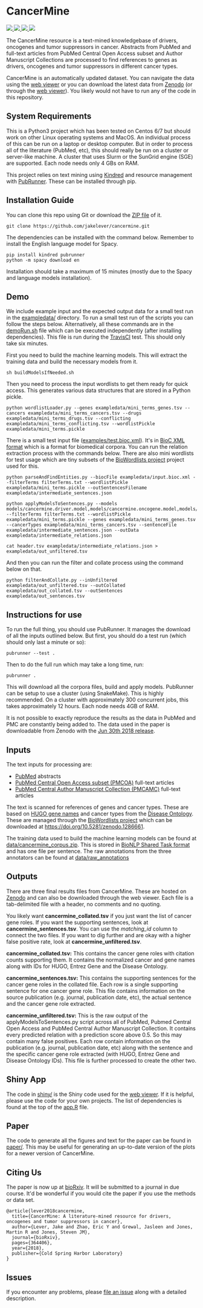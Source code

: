 # CancerMine

<p>
<a href="https://travis-ci.org/jakelever/cancermine">
   <img src="https://travis-ci.org/jakelever/cancermine.svg?branch=master" />
</a>
<a href="http://bionlp.bcgsc.ca/cancermine/">
   <img src="https://img.shields.io/badge/data-viewer-9e42f4.svg" />
</a>
<a href="https://doi.org/10.5281/zenodo.1156241">
   <img src="https://zenodo.org/badge/DOI/10.5281/zenodo.1156241.svg" />
</a>
<a href="https://doi.org/10.1101/364406">
   <img src="https://img.shields.io/badge/bioRxiv-preprint-67baea.svg" />
</a>
</p>

The CancerMine resource is a text-mined knowledgebase of drivers, oncogenes and tumor suppressors in cancer. Abstracts from PubMed and full-text articles from PubMed Central Open Access subset and Author Manuscript Collections are processed to find references to genes as drivers, oncogenes and tumor suppressors in different cancer types.

CancerMine is an automatically updated dataset. You can navigate the data using the [web viewer](http://bionlp.bcgsc.ca/cancermine/) or you can download the latest data from [Zenodo](https://doi.org/10.5281/zenodo.1156241) (or through the [web viewer](http://bionlp.bcgsc.ca/cancermine/)). You likely would not have to run any of the code in this repository.

## System Requirements

This is a Python3 project which has been tested on Centos 6/7 but should work on other Linux operating systems and MacOS. An individual process of this can be run on a laptop or desktop computer. But in order to process all of the literature (PubMed, etc), this should really be run on a cluster or server-like machine. A cluster that uses Slurm or the SunGrid engine (SGE) are supported. Each node needs only 4 GBs on RAM.

This project relies on text mining using [Kindred](https://github.com/jakelever/kindred) and resource management with [PubRunner](https://github.com/jakelever/pubrunner). These can be installed through pip.

## Installation Guide

You can clone this repo using Git or download the [ZIP file](https://github.com/jakelever/cancermine/archive/master.zip) of it.

```
git clone https://github.com/jakelever/cancermine.git
```

The dependencies can be installed with the command below. Remember to install the English language model for Spacy.

```
pip install kindred pubrunner
python -m spacy download en
```

Installation should take a maximum of 15 minutes (mostly due to the Spacy and language models installation).

## Demo

We include example input and the expected output data for a small test run in the [exampledata/](https://github.com/jakelever/cancermine/tree/master/exampledata) directory. To run a small test run of the scripts you can follow the steps below. Alternatively, all these commands are in the [demoRun.sh](https://github.com/jakelever/cancermine/blob/master/demoRun.sh) file which can be executed independently (after installing dependencies). This file is run during the [TravisCI](https://travis-ci.org/jakelever/cancermine) test. This should only take six minutes.

First you need to build the machine learning models. This will extract the training data and build the necessary models from it.

```
sh buildModelsIfNeeded.sh
```

Then you need to process the input wordlists to get them ready for quick access. This generates various data structures that are stored in a Python pickle.

```
python wordlistLoader.py --genes exampledata/mini_terms_genes.tsv --cancers exampledata/mini_terms_cancers.tsv --drugs exampledata/mini_terms_drugs.tsv --conflicting exampledata/mini_terms_conflicting.tsv --wordlistPickle exampledata/mini_terms.pickle
```

There is a small test input file ([examples/test.bioc.xml](https://github.com/jakelever/cancermine/blob/master/exampledata/input.bioc.xml)). It's in [BioC XML format](http://bioc.sourceforge.net/) which is a format for biomedical corpora. You can run the relation extraction process with the commands below. There are also mini wordlists for test usage which are tiny subsets of the [BioWordlists project](https://github.com/jakelever/biowordlists) project used for this.

```
python parseAndFindEntities.py --biocFile exampledata/input.bioc.xml --filterTerms filterTerms.txt --wordlistPickle exampledata/mini_terms.pickle --outSentencesFilename exampledata/intermediate_sentences.json

python applyModelsToSentences.py --models models/cancermine.driver.model,models/cancermine.oncogene.model,models/cancermine.tumorsuppressor.model --filterTerms filterTerms.txt --wordlistPickle exampledata/mini_terms.pickle --genes exampledata/mini_terms_genes.tsv --cancerTypes exampledata/mini_terms_cancers.tsv --sentenceFile exampledata/intermediate_sentences.json --outData exampledata/intermediate_relations.json

cat header.tsv exampledata/intermediate_relations.json > exampledata/out_unfiltered.tsv
```

And then you can run the filter and collate process using the command below on that.

```
python filterAndCollate.py --inUnfiltered exampledata/out_unfiltered.tsv --outCollated exampledata/out_collated.tsv --outSentences exampledata/out_sentences.tsv
```

## Instructions for use

To run the full thing, you should use PubRunner. It manages the download of all the inputs outlined below. But first, you should do a test run (which should only last a minute or so):

```
pubrunner --test .
```

Then to do the full run which may take a long time, run:
```
pubrunner .
```

This will download all the corpora files, build and apply models. PubRunner can be setup to use a cluster (using SnakeMake). This is highly recommended. On a cluster with approximately 300 concurrent jobs, this takes approximately 12 hours. Each node needs 4GB of RAM.

It is not possible to exactly reproduce the results as the data in PubMed and PMC are constantly being added to. The data used in the paper is downloadable from Zenodo with the [Jun 30th 2018 release](http://doi.org/10.5281/zenodo.1302062).

## Inputs

The text inputs for processing are:

 - [PubMed](https://www.nlm.nih.gov/databases/download/pubmed_medline.html) abstracts
 - [PubMed Central Open Access subset (PMCOA)](https://www.ncbi.nlm.nih.gov/pmc/tools/openftlist/) full-text articles
 - [PubMed Central Author Manuscript Collection (PMCAMC)](https://www.ncbi.nlm.nih.gov/pmc/about/mscollection/) full-text articles

The text is scanned for references of genes and cancer types. These are based on [HUGO gene names](http://genenames.org/) and cancer types from the [Disease Ontology](http://www.disease-ontology.org/). These are managed through the [BioWordlists project](https://github.com/jakelever/biowordlists) which can be downloaded at https://doi.org/10.5281/zenodo.1286661.

The training data used to build the machine learning models can be found at [data/cancermine_corpus.zip](https://github.com/jakelever/cancermine/blob/master/data/cancermine_corpus.zip). This is stored in [BioNLP Shared Task format](http://2011.bionlp-st.org/home/file-formats) and has one file per sentence. The raw annotations from the three annotators can be found at [data/raw_annotations](https://github.com/jakelever/cancermine/tree/master/data/raw_annotations) 

## Outputs

There are three final results files from CancerMine. These are hosted on [Zenodo](https://doi.org/10.5281/zenodo.1156241) and can also be downloaded through the web viewer. Each file is a tab-delimited file with a header, no comments and no quoting.

You likely want **cancermine\_collated.tsv** if you just want the list of cancer gene roles. If you want the supporting sentences, look at **cancermine\_sentences.tsv**. You can use the *matching\_id* column to connect the two files. If you want to dig further and are okay with a higher false positive rate, look at **cancermine\_unfiltered.tsv**.

**cancermine\_collated.tsv:** This contains the cancer gene roles with citation counts supporting them. It contains the normalized cancer and gene names along with IDs for HUGO, Entrez Gene and the Disease Ontology.

**cancermine\_sentences.tsv:** This contains the supporting sentences for the cancer gene roles in the collated file. Each row is a single supporting sentence for one cancer gene role. This file contains information on the source publication (e.g. journal, publication date, etc), the actual sentence and the cancer gene role extracted.

**cancermine\_unfiltered.tsv:** This is the raw output of the applyModelsToSentences.py script across all of PubMed, Pubmed Central Open Access and PubMed Central Author Manuscript Collection. It contains every predicted relation with a prediction score above 0.5. So this may contain many false positives. Each row contain information on the publication (e.g. journal, publication date, etc) along with the sentence and the specific cancer gene role extracted (with HUGO, Entrez Gene and Disease Ontology IDs). This file is further processed to create the other two.

## Shiny App

The code in [shiny/](https://github.com/jakelever/cancermine/tree/master/shiny) is the Shiny code used for the [web viewer](http://bionlp.bcgsc.ca/cancermine/). If it is helpful, please use the code for your own projects. The list of dependencies is found at the top of the [app.R](https://github.com/jakelever/cancermine/blob/master/shiny/app.R) file.

## Paper

The code to generate all the figures and text for the paper can be found in [paper/](https://github.com/jakelever/cancermine/tree/master/paper). This may be useful for generating an up-to-date version of the plots for a newer version of CancerMine.

## Citing Us

The paper is now up at [bioRxiv](https://doi.org/10.1101/364406). It will be submitted to a journal in due course. It'd be wonderful if you would cite the paper if you use the methods or data set.

```
@article{lever2018cancermine,
  title={CancerMine: A literature-mined resource for drivers, oncogenes and tumor suppressors in cancer},
  author={Lever, Jake and Zhao, Eric Y and Grewal, Jasleen and Jones, Martin R and Jones, Steven JM},
  journal={bioRxiv},
  pages={364406},
  year={2018},
  publisher={Cold Spring Harbor Laboratory}
}
```

## Issues

If you encounter any problems, please [file an issue](https://github.com/jakelever/cancermine/issues) along with a detailed description.
